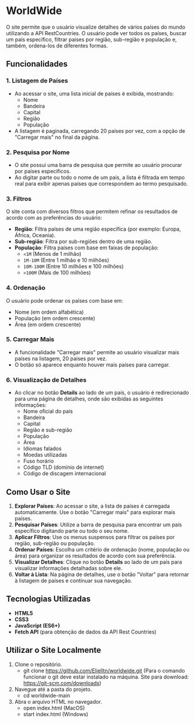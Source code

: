 # WorldWide

O site permite que o usuário visualize detalhes de vários países do mundo utilizando a API RestCountries. O usuário pode ver todos os países, buscar um país específico, filtrar países por região, sub-região e população e, também, ordena-los de diferentes formas.

## Funcionalidades

### 1. Listagem de Países
- Ao acessar o site, uma lista inicial de países é exibida, mostrando:
  - Nome
  - Bandeira
  - Capital
  - Região
  - População
- A listagem é paginada, carregando 20 países por vez, com a opção de "Carregar mais" no final da página.

### 2. Pesquisa por Nome
- O site possui uma barra de pesquisa que permite ao usuário procurar por países específicos.
- Ao digitar parte ou todo o nome de um país, a lista é filtrada em tempo real para exibir apenas países que correspondem ao termo pesquisado.

### 3. Filtros
O site conta com diversos filtros que permitem refinar os resultados de acordo com as preferências do usuário:
- **Região**: Filtra países de uma região específica (por exemplo: Europa, África, Oceania).
- **Sub-região**: Filtra por sub-regiões dentro de uma região.
- **População**: Filtra países com base em faixas de população:
  - `<1M` (Menos de 1 milhão)
  - `1M-10M` (Entre 1 milhão e 10 milhões)
  - `10M-100M` (Entre 10 milhões e 100 milhões)
  - `>100M` (Mais de 100 milhões)

### 4. Ordenação
O usuário pode ordenar os países com base em:
- Nome (em ordem alfabética)
- População (em ordem crescente)
- Área (em ordem crescente)

### 5. Carregar Mais
- A funcionalidade "Carregar mais" permite ao usuário visualizar mais países na listagem, 20 países por vez.
- O botão só aparece enquanto houver mais países para carregar.

### 6. Visualização de Detalhes
- Ao clicar no botão **Details** ao lado de um país, o usuário é redirecionado para uma página de detalhes, onde são exibidas as seguintes informações:
  - Nome oficial do país
  - Bandeira
  - Capital
  - Região e sub-região
  - População
  - Área
  - Idiomas falados
  - Moedas utilizadas
  - Fuso horário
  - Código TLD (domínio de internet)
  - Código de discagem internacional

## Como Usar o Site

1. **Explorar Países**: Ao acessar o site, a lista de países é carregada automaticamente. Use o botão "Carregar mais" para explorar mais países.
2. **Pesquisar Países**: Utilize a barra de pesquisa para encontrar um país específico digitando parte ou todo o seu nome.
3. **Aplicar Filtros**: Use os menus suspensos para filtrar os países por região, sub-região ou população.
4. **Ordenar Países**: Escolha um critério de ordenação (nome, população ou área) para organizar os resultados de acordo com sua preferência.
5. **Visualizar Detalhes**: Clique no botão **Details** ao lado de um país para visualizar informações detalhadas sobre ele.
6. **Voltar à Lista**: Na página de detalhes, use o botão "Voltar" para retornar à listagem de países e continuar sua navegação.

## Tecnologias Utilizadas
- **HTML5**
- **CSS3**
- **JavaScript (ES6+)**
- **Fetch API** (para obtenção de dados da API Rest Countries)

## Utilizar o Site Localmente
1. Clone o repositório.
   - git clone https://github.com/Elielltn/worldwide.git (Para o comando funcionar o git deve estar instalado na máquina. Site para download: https://git-scm.com/downloads)
2. Navegue até a pasta do projeto.
   - cd worldwide-main
3. Abra o arquivo HTML no navegador.
   - open index.html (MacOS)
   - start index.html (Windows)
